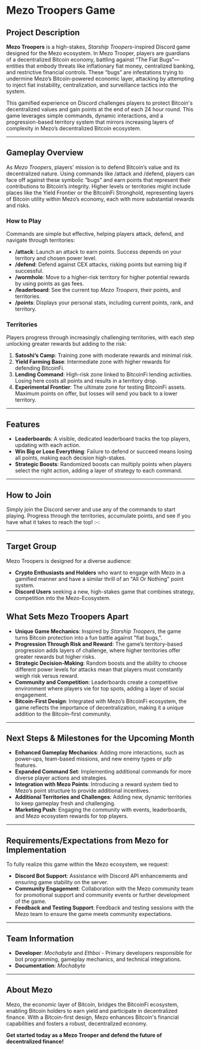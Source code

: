 # Mezo Troopers Game

## Project Description

**Mezo Troopers** is a high-stakes, _Starship Troopers_-inspired Discord game designed for the Mezo ecosystem. In Mezo Trooper, players are guardians of a decentralized Bitcoin economy, battling against “The Fiat Bugs”—entities that embody threats like inflationary fiat money, centralized banking, and restrictive financial controls. These “bugs” are infestations trying to undermine Mezo’s Bitcoin-powered economic layer, attacking by attempting to inject fiat instability, centralization, and surveillance tactics into the system.

This gamified experience on Discord challenges players to protect Bitcoin's decentralized values and gain points at the end of each 24 hour round. This game leverages simple commands, dynamic interactions, and a progression-based territory system that mirrors increasing layers of complexity in Mezo’s decentralized Bitcoin ecosystem.

---

## Gameplay Overview

As _Mezo Troopers_, players' mission is to defend Bitcoin’s value and its decentralized nature. Using commands like /attack and /defend, players can face off against these symbolic “bugs” and earn points that represent their contributions to Bitcoin’s integrity. Higher levels or territories might include places like the Yield Frontier or the BitcoinFi Stronghold, representing layers of Bitcoin utility within Mezo’s economy, each with more substantial rewards and risks.

### How to Play

Commands are simple but effective, helping players attack, defend, and navigate through territories:

- **/attack**: Launch an attack to earn points. Success depends on your territory and chosen power level.
- **/defend**: Defend against CEX attacks, risking points but earning big if successful.
- **/wormhole**: Move to a higher-risk territory for higher potential rewards by using points as gas fees.
- **/leaderboard**: See the current top _Mezo Troopers_, their points, and territories.
- **/points**: Displays your personal stats, including current points, rank, and territory.

### Territories

Players progress through increasingly challenging territories, with each step unlocking greater rewards but adding to the risk:

1. **Satoshi’s Camp**: Training zone with moderate rewards and minimal risk.
2. **Yield Farming Base**: Intermediate zone with higher rewards for defending BitcoinFi.
3. **Lending Command**: High-risk zone linked to BitcoinFi lending activities. Losing here costs all points and results in a territory drop.
4. **Experimental Frontier**: The ultimate zone for testing BitcoinFi assets. Maximum points on offer, but losses will send you back to a lower territory.

---

## Features

- **Leaderboards**: A visible, dedicated leaderboard tracks the top players, updating with each action.
- **Win Big or Lose Everything**: Failure to defend or succeed means losing all points, making each decision high-stakes.
- **Strategic Boosts**: Randomized boosts can multiply points when players select the right action, adding a layer of strategy to each command.

---

## How to Join

Simply join the Discord server and use any of the commands to start playing. Progress through the territories, accumulate points, and see if you have what it takes to reach the top! :-:

---

## Target Group

Mezo Troopers is designed for a diverse audience:

- **Crypto Enthusiasts and Holders** who want to engage with Mezo in a gamified manner and have a similar thrill of an "All Or Nothing" point system.
- **Discord Users** seeking a new, high-stakes game that combines strategy, competition into the Mezo-Ecosystem.

## What Sets Mezo Troopers Apart

- **Unique Game Mechanics**: Inspired by _Starship Troopers_, the game turns Bitcoin protection into a fun battle against "fiat bugs,".
- **Progression Through Risk and Reward**: The game’s territory-based progression adds layers of challenge, where higher territories offer greater rewards but higher risks.
- **Strategic Decision-Making**: Random boosts and the ability to choose different power levels for attacks mean that players must constantly weigh risk versus reward.
- **Community and Competition**: Leaderboards create a competitive environment where players vie for top spots, adding a layer of social engagement.
- **Bitcoin-First Design**: Integrated with Mezo’s BitcoinFi ecosystem, the game reflects the importance of decentralization, making it a unique addition to the Bitcoin-first community.

---

## Next Steps & Milestones for the Upcoming Month

- **Enhanced Gameplay Mechanics**: Adding more interactions, such as power-ups, team-based missions, and new enemy types or pfp features.
- **Expanded Command Set**: Implementing additional commands for more diverse player actions and strategies.
- **Integration with Mezo Points**: Introducing a reward system tied to Mezo’s point structure to provide additional incentives.
- **Additional Territories and Challenges**: Adding new, dynamic territories to keep gameplay fresh and challenging.
- **Marketing Push**: Engaging the community with events, leaderboards, and Mezo ecosystem rewards for top players.

---

## Requirements/Expectations from Mezo for Implementation

To fully realize this game within the Mezo ecosystem, we request:

- **Discord Bot Support**: Assistance with Discord API enhancements and ensuring game stability on the server.
- **Community Engagement**: Collaboration with the Mezo community team for promotional support and community events or further development of the game.
- **Feedback and Testing Support**: Feedback and testing sessions with the Mezo team to ensure the game meets community expectations.

---

## Team Information

- **Developer**: _Mochabyte_ and _Ethboi_ - Primary developers responsible for bot programming, gameplay mechanics, and technical integrations.
- **Documentation**: _Mochabyte_

---

## About Mezo

Mezo, the economic layer of Bitcoin, bridges the BitcoinFi ecosystem, enabling Bitcoin holders to earn yield and participate in decentralized finance. With a Bitcoin-first design, Mezo enhances Bitcoin's financial capabilities and fosters a robust, decentralized economy.

**Get started today as a Mezo Trooper and defend the future of decentralized finance!**
